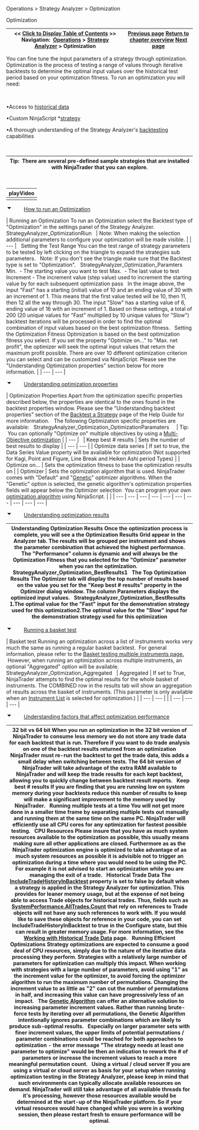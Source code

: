﻿


Operations \> Strategy Analyzer \> Optimization






















Optimization







| \<\< [Click to Display Table of Contents](optimize_a_strategy.md) \>\> **Navigation:**     [Operations](operations-1.md) \> [Strategy Analyzer](strategy_analyzer-1.md) \> Optimization | [Previous page](backtest_a_strategy-1.md) [Return to chapter overview](strategy_analyzer-1.md) [Next page](genetic_algorithm-1.md) |
| --- | --- |














You can fine tune the input parameters of a strategy through optimization. Optimization is the process of testing a range of values through iterative backtests to determine the optimal input values over the historical test period based on your optimization fitness. To run an optimization you will need:


 


•Access to [historical data](data_by_provider-1.md) 

•Custom NinjaScript \*[strategy](strategy-1.md)

•A thorough understanding of the Strategy Analyzer's [backtesting](backtest_a_strategy-1.md) capabilities

 




| Tip:  There are several pre\-defined sample strategies that are installed with NinjaTrader that you can explore. |
| --- |



 




| playVideo |
| --- |
|  |



![tog_minus](tog_minus-1.gif)        [How to run an Optimization](javascript:HMToggle('toggle','HowToRunAnOptimization','HowToRunAnOptimization_ICON'))




| Running an Optimization To run an Optimization select the Backtest type of "Optimization" in the settings panel of the Strategy Analyzer.    StrategyAnalyzer_OptimizationRiun     | Note: When making the selection additional parameters to configure your optimization will be made visible. | | --- |      Setting the Test Range You can the test range of strategy parameters to be tested by left clicking on the triangle to expand the strategies sub parameters.   Note: If you don't see the triangle make sure that the Backtest type is set to "Optimization".   StrategyAnalyzer_Optimization_Paramters   Min.  \- The starting value you want to test  Max.  \- The last value to test  Increment \- The increment value (step value) used to increment the starting value by for each subsequent optimization pass   In the image above, the input "Fast" has a starting (initial) value of 10 and an ending value of 30 with an increment of 1\. This means that the first value tested will be 10, then 11, then 12 all the way through 30\. The input "Slow" has a starting value of 6, ending value of 16 with an increment of 1\. Based on these settings, a total of 200 (20 unique values for "Fast" multiplied by 10 unique values for "Slow") backtest iterations will be processed in order to find the optimal combination of input values based on the best optimization fitness.   Setting the Optimization Fitness  Optimization is based on the best optimization fitness you select. If you set the property "Optimize on..." to "Max. net profit", the optimizer will seek the optimal input values that return the maximum profit possible. There are over 10 different optimization criterion you can select and can be customized via NinjaScript. Please see the "Understanding Optimization properties" section below for more information. |
| --- | --- |



![tog_minus](tog_minus-1.gif)        [Understanding optimization properties](javascript:HMToggle('toggle','UnderstandingOptimizationProperties','UnderstandingOptimizationProperties_ICON'))




| Optimization Properties Apart from the optimization specific properties described below, the properties are identical to the ones found in the backtest properties window. Please see the "Understanding backtest properties" section of the [Backtest a Strategy](backtest_a_strategy-1.md) page of the Help Guide for more information.   The following Optimization specific properties are available:   StrategyAnalyzer_Optimization_OptimizationParamaters       | Tip:  You can optionally "Optimize on" multiple objectives by using a [Multi\-Objective optimization](multi-objective_optimization-1.md) | | --- |        | Keep best \# results | Sets the number of best results to display | | --- | --- | | Optimize data series | If set to true, the Data Series Value property will be available for optimization (Not supported for Kagi, Point and Figure, Line Break and Heiken Ashi period Types) | | Optimize on... | Sets the optimization fitness to base the optimization results on | | Optimizer | Sets the optimization algorithm that is used. NinjaTrader comes with "Default" and "[Genetic](genetic_algorithm-1.md)" optimizer algorithms. When the "Genetic" option is selected, the genetic algorithm's optimization properties fields will appear below the Optimizer selection  You can program your own [optimization algorithm](optimizer-1.md) using NinjaScript. | |
| --- | --- | --- | --- | --- | --- | --- | --- | --- | --- |



![tog_minus](tog_minus-1.gif)        [Understanding optimization results](javascript:HMToggle('toggle','UnderstandingOptimizationResults','UnderstandingOptimizationResults_ICON'))




| Understanding Optimization Results Once the optimization process is complete, you will see a the Optimization Results Grid appear in the Analyzer tab. The results will be grouped per instrument and shows the parameter combination that achieved the highest performance. The "Performance" column is dynamic and will always be the Optimization Fitness that you selected for the "Optimize" parameter when you ran the optimization.   StrategyAnalyzer_Optimization_BestResults1   The Top Optimization Results The Optimizer tab will display the top number of results based on the value you set for the "Keep best \# results" property in the Optimizer dialog window. The column Parameters displays the optimized input values.   StrategyAnalyzer_Optimization_BestResults   1\.The optimal value for the "Fast" input for the demonstration strategy used for this optimization2\.The optimal value for the "Slow" input for the demonstration strategy used for this optimization |
| --- |



![tog_minus](tog_minus-1.gif)        [Running a basket test](javascript:HMToggle('toggle','RunningABasketTest','RunningABasketTest_ICON'))




| Basket test Running an optimization across a list of instruments works very much the same as running a regular basket backtest.  For general information, please refer to the [Basket testing multiple instruments page.](basket_test-1.md)  However, when running an optimization across multiple instruments, an optional "Aggregated" option will be available.     StrategyAnalyzer_Optimization_Aggregated     | Aggregated | If set to True, NinjaTrader attempts to find the optimal results for the whole basket of instruments. The COMBINED row in the results tab will show an aggregation of results across the basket of instruments. (This parameter is only available when an [Instrument List](instrument_lists-1.md) is selected for optimization.) | | --- | --- | |
| --- | --- | --- |



![tog_minus](tog_minus-1.gif)        [Understanding factors that affect optimization performance](javascript:HMToggle('toggle','UnderstandingFactorsThatAffectOptimizationPerformance','UnderstandingFactorsThatAffectOptimizationPerformance_ICON'))




| 32 bit vs 64 bit When you run an optimization in the 32 bit version of NinjaTrader to consume less memory we do not store any trade data for each backtest that is run. Therefore if you want to do trade analysis on one of the backtest results returned from an optimization NinjaTrader must re\-run the backtest to get the trade data, this adds a small delay when switching between tests. The 64 bit version of NinjaTrader will take advantage of the extra RAM available to NinjaTrader and will keep the trade results for each kept backtest, allowing you to quickly change between backtest result reports.   Keep best \# results If you are finding that you are running low on system memory during your backtests reduce this number of results to keep will make a significant improvement to the memory used by NinjaTrader.   Running multiple tests at a time You will not get more done in a smaller time frame by separating multiple tests out manually and running them at the same time on the same PC. NinjaTrader will efficiently use all CPU cores for any optimization for fastest possible testing.   CPU Resources Please insure that you have as much system resources available to the optimization as possible, this usually means making sure all other applications are closed. Furthermore as as the NinjaTrader optimization engine is optimized to take advantage of as much system resources as possible it is advisible not to trigger an optimization during a time where you would need to be using the PC. For example it is not advised to start an optimization while you are  managing the exit of a trade.    Historical Trade Data The [IncludeTradeHistoryInBacktest](includetradehistoryinbacktest-1.md) property is set to false by default when a strategy is applied in the Strategy Analyzer for optimization. This provides for leaner memory usage, but at the expense of not being able to access Trade objects for historical trades. Thus, fields such as [SystemPerformance.AllTrades.Count](alltrades-1.md) that rely on references to Trade objects will not have any such references to work with. If you would like to save these objects for reference in your code, you can set IncludeTradeHistoryInBacktest to true in the Configure state, but this can result in greater memory usage. For more information, see the [Working with Historical Trade Data](strategyanalyzer_properties_2-1.md) page.   Running Efficient Optimizations Strategy optimizations are expected to consume a good deal of CPU resources, simply due to the nature of the iterative data processing they perform. Strategies with a relatively large number of parameters for optimization can multiply this impact. When working with strategies with a large number of parameters, avoid using "1" as the increment value for the optimizer, to avoid forcing the optimizer algorithm to run the maximum number of permutations. Changing the increment value to as little as "2" can cut the number of permutations in half, and increasing this value can have progressively less of an impact.   The [Genetic Algorithm](genetic_algorithm-1.md) can offer an alternative solution to increasing parameter increment values. Rather than running brute\-force tests by iterating over all permutations, the Genetic Algorithm intentionally ignores parameter combinations which are likely to produce sub\-optimal results.    Especially on larger parameter sets with finer increment values, the upper limits of potential permutations / parameter combinations could be reached for both approaches to optimization \- the error message "The strategy needs at least one parameter to optimize" would be then an indication to rework the \# of parameters or increase the increment values to reach a more meaningful permutation count.   Using a virtual / cloud server If you are using a virtual or cloud server as basis for your setup when running optimization testing in the Strategy Analyzer, please keep in mind that such environments can typically allocate available resources on demand. NinjaTrader will still take advantage of all available threads for it's processing, however those resources available would be determined at the start\-up of the NinjaTrader platform. So if your virtual resources would have changed while you were in a working session, then please restart fresh to ensure performance will be optimal. |
| --- |










